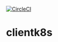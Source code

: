 [![CircleCI](https://circleci.com/gh/giantswarm/clientk8s.svg?&style=shield)](https://circleci.com/gh/giantswarm/clientk8s)

# clientk8s
